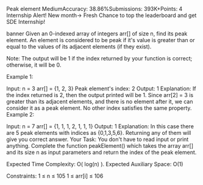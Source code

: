 Peak element
MediumAccuracy: 38.86%Submissions: 393K+Points: 4
Internship Alert!
New month-> Fresh Chance to top the leaderboard and get SDE Internship! 

banner
Given an 0-indexed array of integers arr[] of size n, find its peak element. An element is considered to be peak if it's value is greater than or equal to the values of its adjacent elements (if they exist).

Note: The output will be 1 if the index returned by your function is correct; otherwise, it will be 0.

Example 1:

Input: 
n = 3
arr[] = {1, 2, 3}
Peak element's index: 2
Output: 
1
Explanation: 
If the index returned is 2, then the output printed will be 1. Since arr[2] = 3 is greater than its adjacent elements, and there is no element after it, we can consider it as a peak element. No other index satisfies the same property.
Example 2:

Input:
n = 7
arr[] = {1, 1, 1, 2, 1, 1, 1}
Output: 
1
Explanation: 
In this case there are 5 peak elements with indices as {0,1,3,5,6}. Returning any of them will give you correct answer.
Your Task:
You don't have to read input or print anything. Complete the function peakElement() which takes the array arr[] and its size n as input parameters and return the index of the peak element.

Expected Time Complexity: O( log(n) ).
Expected Auxiliary Space: O(1)

Constraints:
1 ≤ n ≤ 105
1 ≤ arr[i] ≤ 106

